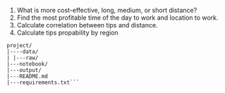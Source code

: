1. What is more cost-effective, long, medium, or short distance?
2. Find the most profitable time of the day to work and location to work.
3. Calculate correlation between tips and distance.
4. Calculate tips propability by region

```
project/
|----data/
| |---raw/
|---notebook/
|---output/
|---README.md
|---requirements.txt```
